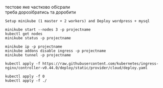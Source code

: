 тестове яке частково обісрали<br>
треба дорозібратись та доробити<br>

```
Setup minikube (1 master + 2 workers) and Deploy wordpress + mysql

minikube start --nodes 3 -p projectname
kubectl get nodes
minikube status -p projectname

minikube ip -p projectname
minikube addons disable ingress -p projectname
minikube tunnel -p projectname

kubectl apply -f https://raw.githubusercontent.com/kubernetes/ingress-nginx/controller-v0.44.0/deploy/static/provider/cloud/deploy.yaml

kubectl apply -f 0
kubectl apply -f ./
```
